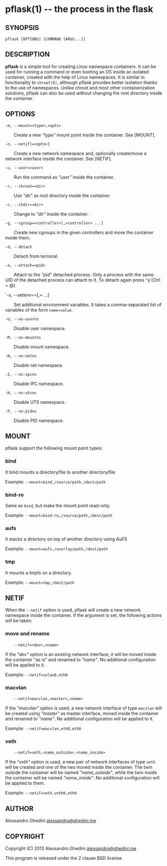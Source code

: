 pflask(1) -- the process in the flask
=====================================

## SYNOPSIS

`pflask [OPTIONS] [COMMAND [ARGS...]]`

## DESCRIPTION

**pflask** is a simple tool for creating Linux namespace containers. It can be
used for running a command or even booting an OS inside an isolated container,
created with the help of Linux namespaces. It is similar in functionality to
`chroot(8)`, although pflask provides better isolation thanks to the use of
namespaces. Unlike chroot and most other containerization solutions, pflask can
also be used without changing the root directory inside the container.

## OPTIONS

`-m, --mount=<type>,<opts>`

&nbsp;&nbsp;&nbsp;&nbsp;&nbsp;&nbsp;
Create a new _"type"_ mount point inside the container. See [MOUNT].

`-n, --netif[=<opts>]`

&nbsp;&nbsp;&nbsp;&nbsp;&nbsp;&nbsp;
Create a new network namespace and, optionally create/move a network interface
inside the container. See [NETIF].

`-u, --user=<user>`

&nbsp;&nbsp;&nbsp;&nbsp;&nbsp;&nbsp;
Run the command as _"user"_ inside the container.

`-r, --chroot=<dir>`

&nbsp;&nbsp;&nbsp;&nbsp;&nbsp;&nbsp;
Use _"dir"_ as root directory inside the container.

`-c, --chdir=<dir>`

&nbsp;&nbsp;&nbsp;&nbsp;&nbsp;&nbsp;
Change to _"dir"_  inside the container.

`-g, --cgroup=<controller>[,<controller> ...]`

&nbsp;&nbsp;&nbsp;&nbsp;&nbsp;&nbsp;
Create new cgroups in the given controllers and move the container inside them.

`-d, --detach`

&nbsp;&nbsp;&nbsp;&nbsp;&nbsp;&nbsp;
Detach from terminal.

`-a, --attach=<pid>`

&nbsp;&nbsp;&nbsp;&nbsp;&nbsp;&nbsp;
Attach to the _"pid"_ detached process. Only a process with the same UID of the
detached process can attach to it. To detach again press `^@` (Ctrl + @).

`-s, --setenv=<name>=<value>[,<name>=<value> ...]

&nbsp;&nbsp;&nbsp;&nbsp;&nbsp;&nbsp;
Set additional environment variables. It takes a comma-separated list of
variables of the form `name=value`.

`-U, --no-userns`

&nbsp;&nbsp;&nbsp;&nbsp;&nbsp;&nbsp;
Disable user namespace.

`-M, --no-mountns`

&nbsp;&nbsp;&nbsp;&nbsp;&nbsp;&nbsp;
Disable mount namespace.

`-N, --no-netns`

&nbsp;&nbsp;&nbsp;&nbsp;&nbsp;&nbsp;
Disable net namespace.

`-I, --no-ipcns`

&nbsp;&nbsp;&nbsp;&nbsp;&nbsp;&nbsp;
Disable IPC namespace.

`-H, --no-utsns`

&nbsp;&nbsp;&nbsp;&nbsp;&nbsp;&nbsp;
Disable UTS namespace.

`-P, --no-pidns`

&nbsp;&nbsp;&nbsp;&nbsp;&nbsp;&nbsp;
Disable PID namespace.

## MOUNT

pflask support the following mount point types:

### bind

It bind mounts a directory/file to another directory/file

Example: `--mount=bind,/source/path,/dest/path`

### bind-ro

Same as `bind`, but make the mount point read-only.

Example: `--mount=bind-ro,/source/path,/dest/path`

### aufs

It stacks a directory on top of another directory using AuFS

Example: `--mount=aufs,/overlay/path,/dest/path`

### tmp

It mounts a tmpfs on a directory.

Example: `--mount=tmp,/dest/path`

## NETIF

When the `--netif` option is used, pflask will create a new network namespace
inside the container. If the argument is set, the following actions will be
taken:

### move and rename

&nbsp;&nbsp;&nbsp;&nbsp;&nbsp;&nbsp;
`--netif=<dev>,<name>`

If the _"dev"_ option is an existing network interface, it will be moved inside
the container "as is" and renamed to _"name"_. No additional configuration will
be applied to it.

Example: `--netif=vxlan0,eth0`

### macvlan

&nbsp;&nbsp;&nbsp;&nbsp;&nbsp;&nbsp;
`--netif=macvlan,<master>,<name>`

If the _"macvlan"_ option is used, a new network interface of type `macvlan`
will be created using _"master"_ as master interface, moved inside the container
and renamed to _"name"_. No additional configuration will be applied to it.

Example: `--netif=macvlan,eth0,eth0`

### veth

&nbsp;&nbsp;&nbsp;&nbsp;&nbsp;&nbsp;
`--netif=veth,<name_outside>,<name_inside>`

If the _"veth"_ option is used, a new pair of network interfaces of type `veth`
will be created and one of the two moved inside the container. The twin outside
the container will be named _"name_outside"_, while the twin inside the
container will be named _"name_inside"_. No additional configuration will be
applied to them.

Example: `--netif=veth,veth0,eth0`

## AUTHOR ##

Alessandro Ghedini <alessandro@ghedini.me>

## COPYRIGHT ##

Copyright (C) 2013 Alessandro Ghedini <alessandro@ghedini.me>

This program is released under the 2 clause BSD license.
